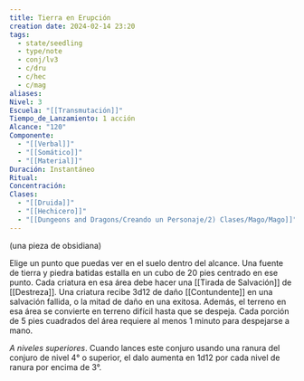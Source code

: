 ```yaml
---
title: Tierra en Erupción
creation date: 2024-02-14 23:20
tags:
  - state/seedling
  - type/note
  - conj/lv3
  - c/dru
  - c/hec
  - c/mag
aliases: 
Nivel: 3
Escuela: "[[Transmutación]]"
Tiempo_de_Lanzamiento: 1 acción
Alcance: "120"
Componente:
  - "[[Verbal]]"
  - "[[Somático]]"
  - "[[Material]]"
Duración: Instantáneo
Ritual: 
Concentración: 
Clases:
  - "[[Druida]]"
  - "[[Hechicero]]"
  - "[[Dungeons and Dragons/Creando un Personaje/2) Clases/Mago/Mago]]"
---
```

(una pieza de obsidiana)

Elige un punto que puedas ver en el suelo dentro del alcance. Una fuente de tierra y piedra batidas estalla en un cubo de 20 pies centrado en ese punto. Cada criatura en esa área debe hacer una [[Tirada de Salvación]] de [[Destreza]]. Una criatura recibe 3d12 de daño [[Contundente]] en una salvación fallida, o la mitad de daño en una exitosa. Además, el terreno en esa área se convierte en terreno difícil hasta que se despeja. Cada porción de 5 pies cuadrados del área requiere al menos 1 minuto para despejarse a mano.

*A niveles superiores*. Cuando lances este conjuro usando una ranura del conjuro de nivel 4° o superior, el dalo aumenta en 1d12 por cada nivel de ranura por encima de 3°.